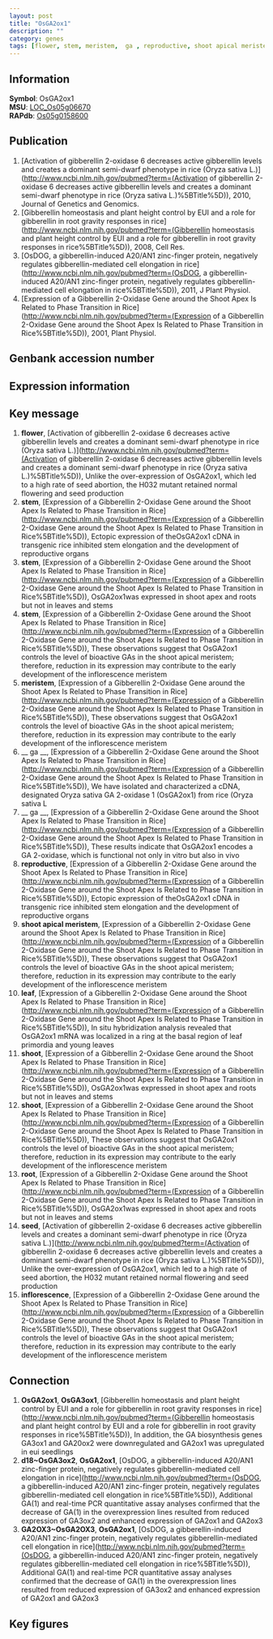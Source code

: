 ```yaml
---
layout: post
title: "OsGA2ox1"
description: ""
category: genes
tags: [flower, stem, meristem,  ga , reproductive, shoot apical meristem, leaf, shoot, root, seed, inflorescence, Gene]
---
```


## Information
__Symbol__: OsGA2ox1  
__MSU__: [LOC_Os05g06670](http://rice.plantbiology.msu.edu/cgi-bin/ORF_infopage.cgi?orf=LOC_Os05g06670)  
__RAPdb__: [Os05g0158600](http://rapdb.dna.affrc.go.jp/viewer/gbrowse_details/irgsp1?name=Os05g0158600)  

## Publication
1. [Activation of gibberellin 2-oxidase 6 decreases active gibberellin levels and creates a dominant semi-dwarf phenotype in rice (Oryza sativa L.)](http://www.ncbi.nlm.nih.gov/pubmed?term=(Activation of gibberellin 2-oxidase 6 decreases active gibberellin levels and creates a dominant semi-dwarf phenotype in rice (Oryza sativa L.)%5BTitle%5D)), 2010, Journal of Genetics and Genomics.
2. [Gibberellin homeostasis and plant height control by EUI and a role for gibberellin in root gravity responses in rice](http://www.ncbi.nlm.nih.gov/pubmed?term=(Gibberellin homeostasis and plant height control by EUI and a role for gibberellin in root gravity responses in rice%5BTitle%5D)), 2008, Cell Res.
3. [OsDOG, a gibberellin-induced A20/AN1 zinc-finger protein, negatively regulates gibberellin-mediated cell elongation in rice](http://www.ncbi.nlm.nih.gov/pubmed?term=(OsDOG, a gibberellin-induced A20/AN1 zinc-finger protein, negatively regulates gibberellin-mediated cell elongation in rice%5BTitle%5D)), 2011, J Plant Physiol.
4. [Expression of a Gibberellin 2-Oxidase Gene around the Shoot Apex Is Related to Phase Transition in Rice](http://www.ncbi.nlm.nih.gov/pubmed?term=(Expression of a Gibberellin 2-Oxidase Gene around the Shoot Apex Is Related to Phase Transition in Rice%5BTitle%5D)), 2001, Plant Physiol.

## Genbank accession number

## Expression information

## Key message
1. __flower__, [Activation of gibberellin 2-oxidase 6 decreases active gibberellin levels and creates a dominant semi-dwarf phenotype in rice (Oryza sativa L.)](http://www.ncbi.nlm.nih.gov/pubmed?term=(Activation of gibberellin 2-oxidase 6 decreases active gibberellin levels and creates a dominant semi-dwarf phenotype in rice (Oryza sativa L.)%5BTitle%5D)),  Unlike the over-expression of OsGA2ox1, which led to a high rate of seed abortion, the H032 mutant retained normal flowering and seed production
2. __stem__, [Expression of a Gibberellin 2-Oxidase Gene around the Shoot Apex Is Related to Phase Transition in Rice](http://www.ncbi.nlm.nih.gov/pubmed?term=(Expression of a Gibberellin 2-Oxidase Gene around the Shoot Apex Is Related to Phase Transition in Rice%5BTitle%5D)),  Ectopic expression of theOsGA2ox1 cDNA in transgenic rice inhibited stem elongation and the development of reproductive organs
3. __stem__, [Expression of a Gibberellin 2-Oxidase Gene around the Shoot Apex Is Related to Phase Transition in Rice](http://www.ncbi.nlm.nih.gov/pubmed?term=(Expression of a Gibberellin 2-Oxidase Gene around the Shoot Apex Is Related to Phase Transition in Rice%5BTitle%5D)),  OsGA2ox1was expressed in shoot apex and roots but not in leaves and stems
4. __stem__, [Expression of a Gibberellin 2-Oxidase Gene around the Shoot Apex Is Related to Phase Transition in Rice](http://www.ncbi.nlm.nih.gov/pubmed?term=(Expression of a Gibberellin 2-Oxidase Gene around the Shoot Apex Is Related to Phase Transition in Rice%5BTitle%5D)),  These observations suggest that OsGA2ox1 controls the level of bioactive GAs in the shoot apical meristem; therefore, reduction in its expression may contribute to the early development of the inflorescence meristem
5. __meristem__, [Expression of a Gibberellin 2-Oxidase Gene around the Shoot Apex Is Related to Phase Transition in Rice](http://www.ncbi.nlm.nih.gov/pubmed?term=(Expression of a Gibberellin 2-Oxidase Gene around the Shoot Apex Is Related to Phase Transition in Rice%5BTitle%5D)),  These observations suggest that OsGA2ox1 controls the level of bioactive GAs in the shoot apical meristem; therefore, reduction in its expression may contribute to the early development of the inflorescence meristem
6. __ ga __, [Expression of a Gibberellin 2-Oxidase Gene around the Shoot Apex Is Related to Phase Transition in Rice](http://www.ncbi.nlm.nih.gov/pubmed?term=(Expression of a Gibberellin 2-Oxidase Gene around the Shoot Apex Is Related to Phase Transition in Rice%5BTitle%5D)),  We have isolated and characterized a cDNA, designated Oryza sativa GA 2-oxidase 1 (OsGA2ox1) from rice (Oryza sativa L
7. __ ga __, [Expression of a Gibberellin 2-Oxidase Gene around the Shoot Apex Is Related to Phase Transition in Rice](http://www.ncbi.nlm.nih.gov/pubmed?term=(Expression of a Gibberellin 2-Oxidase Gene around the Shoot Apex Is Related to Phase Transition in Rice%5BTitle%5D)),  These results indicate that OsGA2ox1 encodes a GA 2-oxidase, which is functional not only in vitro but also in vivo
8. __reproductive__, [Expression of a Gibberellin 2-Oxidase Gene around the Shoot Apex Is Related to Phase Transition in Rice](http://www.ncbi.nlm.nih.gov/pubmed?term=(Expression of a Gibberellin 2-Oxidase Gene around the Shoot Apex Is Related to Phase Transition in Rice%5BTitle%5D)),  Ectopic expression of theOsGA2ox1 cDNA in transgenic rice inhibited stem elongation and the development of reproductive organs
9. __shoot apical meristem__, [Expression of a Gibberellin 2-Oxidase Gene around the Shoot Apex Is Related to Phase Transition in Rice](http://www.ncbi.nlm.nih.gov/pubmed?term=(Expression of a Gibberellin 2-Oxidase Gene around the Shoot Apex Is Related to Phase Transition in Rice%5BTitle%5D)),  These observations suggest that OsGA2ox1 controls the level of bioactive GAs in the shoot apical meristem; therefore, reduction in its expression may contribute to the early development of the inflorescence meristem
10. __leaf__, [Expression of a Gibberellin 2-Oxidase Gene around the Shoot Apex Is Related to Phase Transition in Rice](http://www.ncbi.nlm.nih.gov/pubmed?term=(Expression of a Gibberellin 2-Oxidase Gene around the Shoot Apex Is Related to Phase Transition in Rice%5BTitle%5D)),  In situ hybridization analysis revealed that OsGA2ox1 mRNA was localized in a ring at the basal region of leaf primordia and young leaves
11. __shoot__, [Expression of a Gibberellin 2-Oxidase Gene around the Shoot Apex Is Related to Phase Transition in Rice](http://www.ncbi.nlm.nih.gov/pubmed?term=(Expression of a Gibberellin 2-Oxidase Gene around the Shoot Apex Is Related to Phase Transition in Rice%5BTitle%5D)),  OsGA2ox1was expressed in shoot apex and roots but not in leaves and stems
12. __shoot__, [Expression of a Gibberellin 2-Oxidase Gene around the Shoot Apex Is Related to Phase Transition in Rice](http://www.ncbi.nlm.nih.gov/pubmed?term=(Expression of a Gibberellin 2-Oxidase Gene around the Shoot Apex Is Related to Phase Transition in Rice%5BTitle%5D)),  These observations suggest that OsGA2ox1 controls the level of bioactive GAs in the shoot apical meristem; therefore, reduction in its expression may contribute to the early development of the inflorescence meristem
13. __root__, [Expression of a Gibberellin 2-Oxidase Gene around the Shoot Apex Is Related to Phase Transition in Rice](http://www.ncbi.nlm.nih.gov/pubmed?term=(Expression of a Gibberellin 2-Oxidase Gene around the Shoot Apex Is Related to Phase Transition in Rice%5BTitle%5D)),  OsGA2ox1was expressed in shoot apex and roots but not in leaves and stems
14. __seed__, [Activation of gibberellin 2-oxidase 6 decreases active gibberellin levels and creates a dominant semi-dwarf phenotype in rice (Oryza sativa L.)](http://www.ncbi.nlm.nih.gov/pubmed?term=(Activation of gibberellin 2-oxidase 6 decreases active gibberellin levels and creates a dominant semi-dwarf phenotype in rice (Oryza sativa L.)%5BTitle%5D)),  Unlike the over-expression of OsGA2ox1, which led to a high rate of seed abortion, the H032 mutant retained normal flowering and seed production
15. __inflorescence__, [Expression of a Gibberellin 2-Oxidase Gene around the Shoot Apex Is Related to Phase Transition in Rice](http://www.ncbi.nlm.nih.gov/pubmed?term=(Expression of a Gibberellin 2-Oxidase Gene around the Shoot Apex Is Related to Phase Transition in Rice%5BTitle%5D)),  These observations suggest that OsGA2ox1 controls the level of bioactive GAs in the shoot apical meristem; therefore, reduction in its expression may contribute to the early development of the inflorescence meristem

## Connection
1. __OsGA2ox1__, __OsGA3ox1__, [Gibberellin homeostasis and plant height control by EUI and a role for gibberellin in root gravity responses in rice](http://www.ncbi.nlm.nih.gov/pubmed?term=(Gibberellin homeostasis and plant height control by EUI and a role for gibberellin in root gravity responses in rice%5BTitle%5D)),  In addition, the GA biosynthesis genes GA3ox1 and GA20ox2 were downregulated and GA2ox1 was upregulated in eui seedlings
2. __d18~OsGA3ox2__, __OsGA2ox1__, [OsDOG, a gibberellin-induced A20/AN1 zinc-finger protein, negatively regulates gibberellin-mediated cell elongation in rice](http://www.ncbi.nlm.nih.gov/pubmed?term=(OsDOG, a gibberellin-induced A20/AN1 zinc-finger protein, negatively regulates gibberellin-mediated cell elongation in rice%5BTitle%5D)),  Additional GA(1) and real-time PCR quantitative assay analyses confirmed that the decrease of GA(1) in the overexpression lines resulted from reduced expression of GA3ox2 and enhanced expression of GA2ox1 and GA2ox3
3. __GA2OX3~OsGA2OX3__, __OsGA2ox1__, [OsDOG, a gibberellin-induced A20/AN1 zinc-finger protein, negatively regulates gibberellin-mediated cell elongation in rice](http://www.ncbi.nlm.nih.gov/pubmed?term=(OsDOG, a gibberellin-induced A20/AN1 zinc-finger protein, negatively regulates gibberellin-mediated cell elongation in rice%5BTitle%5D)),  Additional GA(1) and real-time PCR quantitative assay analyses confirmed that the decrease of GA(1) in the overexpression lines resulted from reduced expression of GA3ox2 and enhanced expression of GA2ox1 and GA2ox3

## Key figures


